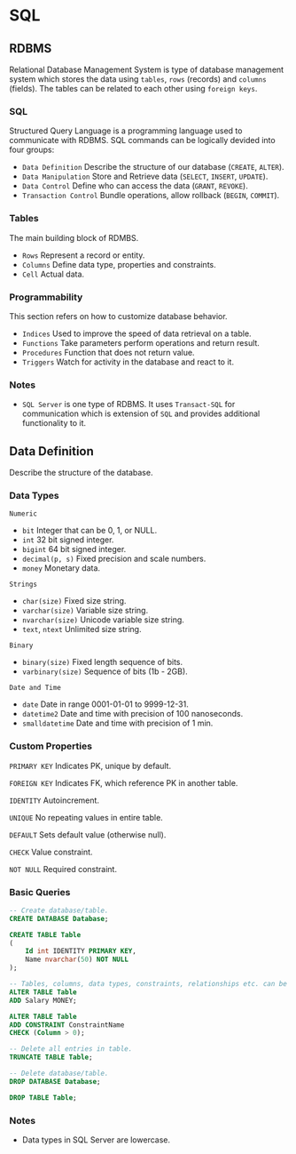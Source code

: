 # SQL

## RDBMS

Relational Database Management System is type of database management
system which stores the data using `tables`, `rows` (records) and `columns`
(fields). The tables can be related to each other using `foreign keys`.

### SQL

Structured Query Language is a programming language used to communicate with
RDBMS. SQL commands can be logically devided into four groups:

- `Data Definition` Describe the structure of our database (`CREATE`, `ALTER`).
- `Data Manipulation` Store and Retrieve data (`SELECT`, `INSERT`, `UPDATE`).
- `Data Control` Define who can access the data (`GRANT`, `REVOKE`).
- `Transaction Control` Bundle operations, allow rollback (`BEGIN`, `COMMIT`).

### Tables

The main building block of RDMBS.

- `Rows` Represent a record or entity.
- `Columns` Define data type, properties and constraints.
- `Cell` Actual data.

### Programmability

This section refers on how to customize database behavior.

- `Indices` Used to improve the speed of data retrieval on a table.
- `Functions` Take parameters perform operations and return result.
- `Procedures` Function that does not return value.
- `Triggers` Watch for activity in the database and react to it.

### Notes

- `SQL Server` is one type of RDBMS. It uses `Transact-SQL` for communication
which is extension of `SQL` and provides additional functionality to it.





## Data Definition

Describe the structure of the database.

### Data Types

`Numeric`
- `bit` Integer that can be 0, 1, or NULL.
- `int` 32 bit signed integer.
- `bigint` 64 bit signed integer.
- `decimal(p, s)` Fixed precision and scale numbers.
- `money` Monetary data.

`Strings`
- `char(size)` Fixed size string.
- `varchar(size)` Variable size string.
- `nvarchar(size)` Unicode variable size string.
- `text`, `ntext` Unlimited size string.

`Binary`
- `binary(size)` Fixed length sequence of bits.
- `varbinary(size)` Sequence of bits (1b - 2GB).

`Date and Time`
- `date` Date in range 0001-01-01 to 9999-12-31.
- `datetime2` Date and time with precision of 100 nanoseconds.
- `smalldatetime` Date and time with precision of 1 min.

### Custom Properties

`PRIMARY KEY` Indicates PK, unique by default.

`FOREIGN KEY` Indicates FK, which reference PK in another table.

`IDENTITY` Autoincrement.

`UNIQUE` No repeating values in entire table.

`DEFAULT` Sets default value (otherwise null).

`CHECK` Value constraint.

`NOT NULL` Required constraint.

### Basic Queries

```sql
-- Create database/table.
CREATE DATABASE Database;

CREATE TABLE Table
(
    Id int IDENTITY PRIMARY KEY,
    Name nvarchar(50) NOT NULL
);

-- Tables, columns, data types, constraints, relationships etc. can be altered.
ALTER TABLE Table
ADD Salary MONEY;

ALTER TABLE Table
ADD CONSTRAINT ConstraintName
CHECK (Column > 0);

-- Delete all entries in table.
TRUNCATE TABLE Table;

-- Delete database/table.
DROP DATABASE Database;

DROP TABLE Table;
```

### Notes

- Data types in SQL Server are lowercase.